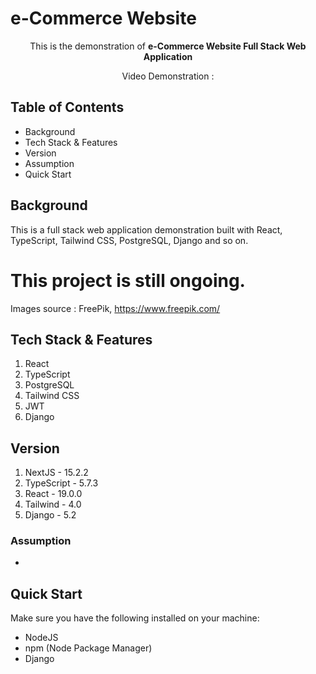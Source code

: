 # e-Commerce Website

<p align="center">This is the demonstration of <b>e-Commerce Website Full Stack Web Application</b></p>
<p align="center">Video Demonstration : </p>

## Table of Contents

- Background
- Tech Stack & Features
- Version
- Assumption
- Quick Start

## Background

This is a full stack web application demonstration built with React, TypeScript, Tailwind CSS, PostgreSQL, Django and so on. 

# This project is still ongoing.

Images source : FreePik, https://www.freepik.com/

## Tech Stack & Features

1. React
2. TypeScript
3. PostgreSQL
4. Tailwind CSS
5. JWT
6. Django

## Version

1. NextJS - 15.2.2
2. TypeScript - 5.7.3
3. React - 19.0.0
4. Tailwind - 4.0
5. Django - 5.2

### Assumption

- 


## Quick Start

Make sure you have the following installed on your machine:
- NodeJS
- npm (Node Package Manager)
- Django


